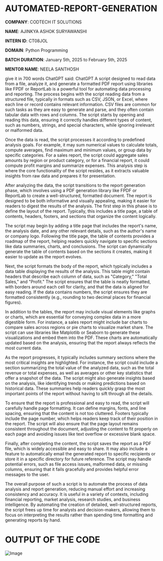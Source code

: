 # AUTOMATED-REPORT-GENERATION

**COMPANY**: CODTECH IT SOLUTIONS

**NAME**: AJINKYA ASHOK SURYAWANSHI 

**INTERN ID**: CT08JOL

**DOMAIN**: Python Programming

**BATCH DURATION**:  January 5th, 2025 to February 5th, 2025

**MENTOR NAME**: NEELA SANTHOSH

give it in 700 words
ChatGPT said:
ChatGPT
A script designed to read data from a file, analyze it, and generate a formatted PDF report using libraries like FPDF or ReportLab is a powerful tool for automating data processing and reporting. The process begins with the script reading data from a structured file, typically in formats such as CSV, JSON, or Excel, where each line or record contains relevant information. CSV files are common for such tasks as they are easy to generate and parse, and they often contain tabular data with rows and columns. The script starts by opening and reading this data, ensuring it correctly handles different types of content, such as numbers, strings, and special characters, while ignoring irrelevant or malformed data.

Once the data is read, the script processes it according to predefined analysis goals. For example, it may sum numerical values to calculate totals, compute averages, find maximum and minimum values, or group data by specific categories. For a sales report, the script could aggregate sales amounts by region or product category, or for a financial report, it could compute profit margins and summarize expenses. This analysis step is where the core functionality of the script resides, as it extracts valuable insights from raw data and prepares it for presentation.

After analyzing the data, the script transitions to the report generation phase, which involves using a PDF generation library like FPDF or ReportLab to create a well-structured, formatted document. The report is designed to be both informative and visually appealing, making it easier for readers to digest the results of the analysis. The first step in this phase is to define the layout of the report. Typically, this includes a title page, a table of contents, headers, footers, and sections that organize the content logically.

The script may begin by adding a title page that includes the report's name, the analysis date, and any other relevant details, such as the author's name or company logo. Following the title page, the table of contents provides a roadmap of the report, helping readers quickly navigate to specific sections like data summaries, charts, and conclusions. The script can dynamically generate the table of contents based on the sections it creates, making it easier to update as the report evolves.

Next, the script formats the body of the report, which typically includes a data table displaying the results of the analysis. This table might contain headers that describe each column of data, such as "Category," "Total Sales," and "Profit." The script ensures that the table is neatly formatted, with borders around each cell for clarity, and that the data is aligned for easy reading. If the data contains numbers, the script ensures they are formatted consistently (e.g., rounding to two decimal places for financial figures).

In addition to the tables, the report may include visual elements like graphs or charts, which are essential for conveying complex data in a more digestible form. For instance, a sales report might include bar charts to compare sales across regions or pie charts to visualize market share. The script can use libraries like Matplotlib or Seaborn to generate these visualizations and embed them into the PDF. These charts are automatically updated based on the analysis, ensuring that the report always reflects the most current data.

As the report progresses, it typically includes summary sections where the most critical insights are highlighted. For instance, the script could include a section summarizing the total value of the analyzed data, such as the total revenue or total expenses, as well as averages or other key statistics that offer a snapshot of the data. The script might also generate insights based on the analysis, like identifying trends or making predictions based on historical data. These summaries help readers quickly grasp the most important points of the report without having to sift through all the details.

To ensure that the report is professional and easy to read, the script will carefully handle page formatting. It can define margins, fonts, and line spacing, ensuring that the content is not too cluttered. Footers typically include the page number, which helps readers keep track of their position in the report. The script will also ensure that the page layout remains consistent throughout the document, adjusting the content to fit properly on each page and avoiding issues like text overflow or excessive blank space.

Finally, after completing the content, the script saves the report as a PDF file, which is widely accessible and easy to share. It may also include a feature to automatically email the generated report to specific recipients or store it in a specific directory for future reference. The script may handle potential errors, such as file access issues, malformed data, or missing columns, ensuring that it fails gracefully and provides helpful error messages to the user.

The overall purpose of such a script is to automate the process of data analysis and report generation, reducing manual effort and increasing consistency and accuracy. It is useful in a variety of contexts, including financial reporting, market analysis, research studies, and business intelligence. By automating the creation of detailed, well-structured reports, the script frees up time for analysts and decision-makers, allowing them to focus on interpreting the results rather than spending time formatting and generating reports by hand.

# OUTPUT OF THE CODE 

![Image](https://github.com/user-attachments/assets/2caa2304-8a69-4a1b-98c8-d2622c466621)

